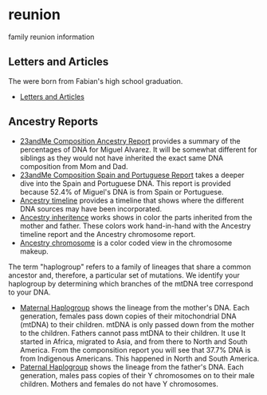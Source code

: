 # reunion
family reunion information

## Letters and Articles
The were born from Fabian's high school graduation.
- [Letters and Articles](./LettersArticles.pdf)

## Ancestry Reports
- [23andMe Composition Ancestry Report](./23andMe/ancestry_composition.pdf) provides a summary of the percentages of DNA for Miguel Alvarez. It will be somewhat different for siblings as they would not have inherited the exact same DNA composition from Mom and Dad.
- [23andMe Composition Spain and Portuguese Report](./23andMe/ancestry_composition52.4_SpainishPortuguese.pdf) takes a deeper dive into the Spain and Portuguese DNA. This report is provided because 52.4% of Miguel's DNA is from Spain or Portuguese.
- [Ancestry timeline](./23andMe/ancestry_timeline.pdf) provides a timeline that shows where the different DNA sources may have been incorporated. 
- [Ancestry inheritence](./23andMe/ancestry_inheritence.pdf) works shows in color the parts inherited from the mother and father. These colors work hand-in-hand with the Ancestry timeline report and the Ancestry chromosome report.
- [Ancestry chromosome](./23andMe/ancestry_chromosome.pdf) is a color coded view in the chromosome makeup.

The term "haplogroup" refers to a family of lineages that share a common ancestor and, therefore, a particular set of mutations. We identify your haplogroup by determining which branches of the mtDNA tree correspond to your DNA.

- [Maternal Haplogroup](./23andMe/maternal_haplogroup.pdf) shows the lineage from the mother's DNA. Each generation, females pass down copies of their mitochondrial DNA (mtDNA) to their children. mtDNA is only passed down from the mother to the children. Fathers cannot pass mtDNA to their children. It use  It started in Africa, migrated to Asia, and from there to North and South America. From the componsition report you will see that 37.7% DNA is from Indigenous Americans. This happened in North and South America. 
- [Paternal Haplogroup](./23andMe/paternal_haplogroup.pdf) shows the lineage from the father's DNA. Each generation, males pass copies of their Y chromosomes on to their male children. Mothers and females do not have Y chromosomes.
